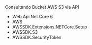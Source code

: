 Consultando Bucket AWS S3 via API

- Web Api Net Core 6
- AWS
- AWSSDK.Extensions.NETCore.Setup
- AWSSDK.S3
- AWSSDK.SecurityToken


